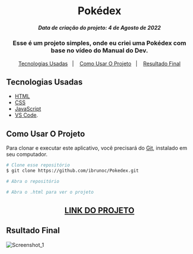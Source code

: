 <h1 align="center">Pokédex</h1>
<h5 align="center">Data de criação do projeto: 4 de Agosto de 2022</h5>

<h3 align="center">   
Esse é um projeto simples, onde eu criei uma Pokédex com base no vídeo do Manual do Dev.
</h3>
    
<p align="center">
  <a href="#Tecnologias-Usadas">Tecnologias Usadas</a>&nbsp;&nbsp;&nbsp;|&nbsp;&nbsp;&nbsp;
  <a href="#Como-Usar-O-Projeto">Como Usar O Projeto</a>&nbsp;&nbsp;&nbsp;|&nbsp;&nbsp;&nbsp;
  <a href="#Resultado-Final">Resultado Final</a>
</p>

## Tecnologias Usadas

- [HTML](https://developer.mozilla.org/pt-BR/docs/Web/HTML)
- [CSS](https://developer.mozilla.org/pt-BR/docs/Web/CSS)
- [JavaScript](https://developer.mozilla.org/pt-BR/docs/Web/JavaScript)
- [VS Code](https://code.visualstudio.com/).

## Como Usar O Projeto
Para clonar e executar este aplicativo, você precisará do [Git](https://git-scm.com), instalado em seu computador.

```bash
# Clone esse repositório
$ git clone https://github.com/ibrunoc/Pokedex.git

# Abra o repositório

# Abra o .html para ver o projeto
```

<div align="center">
  <h2><a href="https://pokedex-ihyperbr.vercel.app/">LINK DO PROJETO</a></h2>
</div>

## Rsultado Final

![Screenshot_1](https://user-images.githubusercontent.com/68878579/182952533-e84a303c-a026-4363-9dbb-38d95fb883bb.png)
